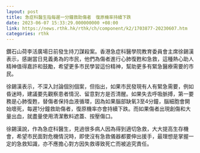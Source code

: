 ```yaml
---
layout: post
title: 急症科醫生指每遲一分鐘救助傷者　復原機率持續下跌
date: 2023-06-07 15:33:29.000000000 +08:00
link: https://news.rthk.hk/rthk/ch/component/k2/1703877-20230607.htm
categories: rthk
---
```


鑽石山荷李活廣場日前發生持刀謀殺案。香港急症科醫學院教育委員會主席徐錫漢表示，感謝當日見義勇為的市民，他們為傷者進行心肺復甦和急救，這種熱心助人精神值得嘉許和鼓勵，希望更多市民學習這份精神，幫助更多有緊急醫療需要的市民。

徐錫漢表示，不深入討論個別個案，但指出，如果市民發現有人有緊急需要，例如昏迷時，建議要先觀察患者情況、留意對方是否清醒。如果失去呼吸脈搏，第一要務是心肺復甦，替傷者保持血液循環，因為如果腦部缺氧3至4分鐘，腦細胞會開始壞死，每遲1分鐘救助傷者，復原機率亦會持續下跌。而如果傷者出現創傷和大量出血，就盡量使用清潔敷料遮蓋、按壓傷口。

徐錫漢說，作為急症科醫生，見過很多病人因為得到適切急救，大大提高生存機會，希望市民面對危機情況時，即使沒有急救儀器都要伸出援手，最理想是掌握一定的急救知識，亦不應擔心對方因失救導致死亡而被追究責任。
